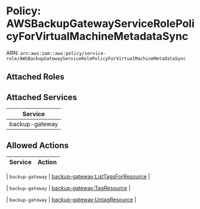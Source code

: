 # Policy: AWSBackupGatewayServiceRolePolicyForVirtualMachineMetadataSync

ARN: `arn:aws:iam::aws:policy/service-role/AWSBackupGatewayServiceRolePolicyForVirtualMachineMetadataSync`

## Attached Roles

## Attached Services

| Service |
|---------|
| backup-gateway |

## Allowed Actions

| Service | Action |
|:-------:|--------|

| `backup-gateway` | [backup-gateway:ListTagsForResource](../actions.md#backup-gateway:listtagsforresource) |

| `backup-gateway` | [backup-gateway:TagResource](../actions.md#backup-gateway:tagresource) |

| `backup-gateway` | [backup-gateway:UntagResource](../actions.md#backup-gateway:untagresource) |
